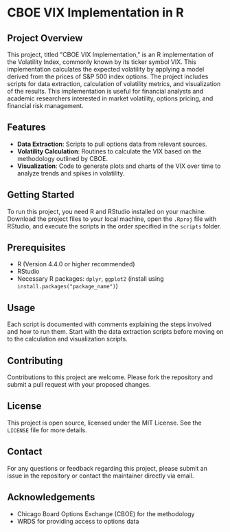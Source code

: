 # CBOE VIX Implementation in R

## Project Overview
This project, titled "CBOE VIX Implementation," is an R implementation of the Volatility Index, commonly known by its ticker symbol VIX. This implementation calculates the expected volatility by applying a model derived from the prices of S&P 500 index options. The project includes scripts for data extraction, calculation of volatility metrics, and visualization of the results. This implementation is useful for financial analysts and academic researchers interested in market volatility, options pricing, and financial risk management.

## Features
- **Data Extraction**: Scripts to pull options data from relevant sources.
- **Volatility Calculation**: Routines to calculate the VIX based on the methodology outlined by CBOE.
- **Visualization**: Code to generate plots and charts of the VIX over time to analyze trends and spikes in volatility.

## Getting Started
To run this project, you need R and RStudio installed on your machine. Download the project files to your local machine, open the `.Rproj` file with RStudio, and execute the scripts in the order specified in the `scripts` folder.

## Prerequisites
- R (Version 4.4.0 or higher recommended)
- RStudio
- Necessary R packages: `dplyr`, `ggplot2` (install using `install.packages("package_name")`)

## Usage
Each script is documented with comments explaining the steps involved and how to run them. Start with the data extraction scripts before moving on to the calculation and visualization scripts.

## Contributing
Contributions to this project are welcome. Please fork the repository and submit a pull request with your proposed changes.

## License
This project is open source, licensed under the MIT License. See the `LICENSE` file for more details.

## Contact
For any questions or feedback regarding this project, please submit an issue in the repository or contact the maintainer directly via email.

## Acknowledgements
- Chicago Board Options Exchange (CBOE) for the methodology
- WRDS for providing access to options data
